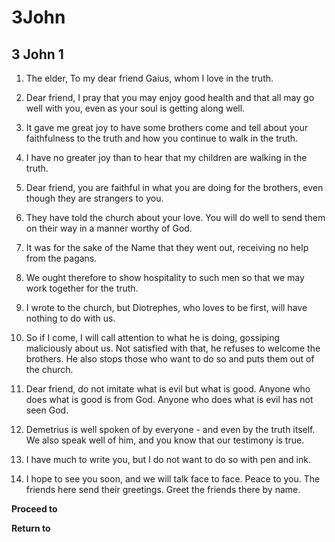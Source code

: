 # 3John

## 3 John 1

1. The elder, To my dear friend Gaius, whom I love in the truth.

2. Dear friend, I pray that you may enjoy good health and that all may go well with you, even as your soul is getting along well.

3. It gave me great joy to have some brothers come and tell about your faithfulness to the truth and how you continue to walk in the truth.

4. I have no greater joy than to hear that my children are walking in the truth.

5. Dear friend, you are faithful in what you are doing for the brothers, even though they are strangers to you.

6. They have told the church about your love. You will do well to send them on their way in a manner worthy of God.

7. It was for the sake of the Name that they went out, receiving no help from the pagans.

8. We ought therefore to show hospitality to such men so that we may work together for the truth.

9. I wrote to the church, but Diotrephes, who loves to be first, will have nothing to do with us.

10. So if I come, I will call attention to what he is doing, gossiping maliciously about us. Not satisfied with that, he refuses to welcome the brothers. He also stops those who want to do so and puts them out of the church.

11. Dear friend, do not imitate what is evil but what is good. Anyone who does what is good is from God. Anyone who does what is evil has not seen God.

12. Demetrius is well spoken of by everyone - and even by the truth itself. We also speak well of him, and you know that our testimony is true.

13. I have much to write you, but I do not want to do so with pen and ink.

14. I hope to see you soon, and we will talk face to face. Peace to you. The friends here send their greetings. Greet the friends there by name.

__Proceed to__

__Return to__

